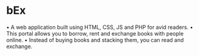 # bEx
• A web application built using HTML, CSS, JS and PHP for avid readers.
• This portal allows you to borrow, rent and exchange books with people online.
• Instead of buying books and stacking them, you can read and exchange.
